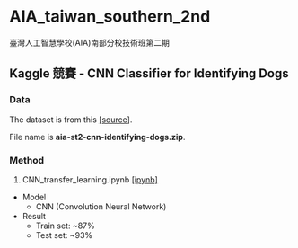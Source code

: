 # AIA_taiwan_southern_2nd
臺灣人工智慧學校(AIA)南部分校技術班第二期

## Kaggle 競賽 - CNN Classifier for Identifying Dogs

### Data 
The dataset is from this [[source]](https://www.kaggle.com/c/aia-st2-cnn-identifying-dogs/data). 

File name is **aia-st2-cnn-identifying-dogs.zip**.


### Method
1. CNN_transfer_learning.ipynb [[ipynb]](CNN_transfer_learning.ipynb)
  - Model
      - CNN (Convolution Neural Network)
  - Result
      - Train set: ~87%
      - Test set: ~93%



